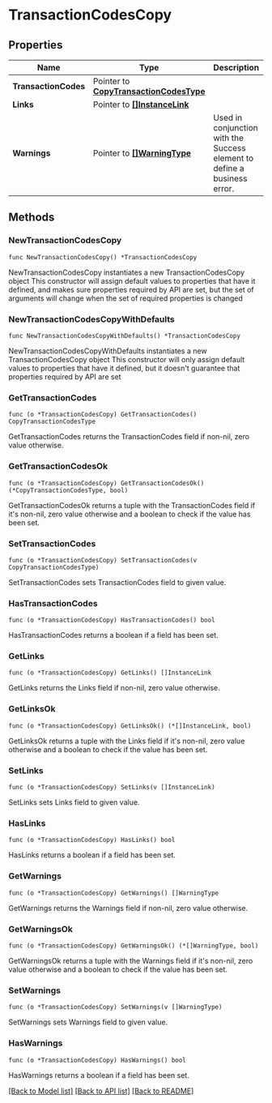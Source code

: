 # TransactionCodesCopy

## Properties

Name | Type | Description | Notes
------------ | ------------- | ------------- | -------------
**TransactionCodes** | Pointer to [**CopyTransactionCodesType**](CopyTransactionCodesType.md) |  | [optional] 
**Links** | Pointer to [**[]InstanceLink**](InstanceLink.md) |  | [optional] 
**Warnings** | Pointer to [**[]WarningType**](WarningType.md) | Used in conjunction with the Success element to define a business error. | [optional] 

## Methods

### NewTransactionCodesCopy

`func NewTransactionCodesCopy() *TransactionCodesCopy`

NewTransactionCodesCopy instantiates a new TransactionCodesCopy object
This constructor will assign default values to properties that have it defined,
and makes sure properties required by API are set, but the set of arguments
will change when the set of required properties is changed

### NewTransactionCodesCopyWithDefaults

`func NewTransactionCodesCopyWithDefaults() *TransactionCodesCopy`

NewTransactionCodesCopyWithDefaults instantiates a new TransactionCodesCopy object
This constructor will only assign default values to properties that have it defined,
but it doesn't guarantee that properties required by API are set

### GetTransactionCodes

`func (o *TransactionCodesCopy) GetTransactionCodes() CopyTransactionCodesType`

GetTransactionCodes returns the TransactionCodes field if non-nil, zero value otherwise.

### GetTransactionCodesOk

`func (o *TransactionCodesCopy) GetTransactionCodesOk() (*CopyTransactionCodesType, bool)`

GetTransactionCodesOk returns a tuple with the TransactionCodes field if it's non-nil, zero value otherwise
and a boolean to check if the value has been set.

### SetTransactionCodes

`func (o *TransactionCodesCopy) SetTransactionCodes(v CopyTransactionCodesType)`

SetTransactionCodes sets TransactionCodes field to given value.

### HasTransactionCodes

`func (o *TransactionCodesCopy) HasTransactionCodes() bool`

HasTransactionCodes returns a boolean if a field has been set.

### GetLinks

`func (o *TransactionCodesCopy) GetLinks() []InstanceLink`

GetLinks returns the Links field if non-nil, zero value otherwise.

### GetLinksOk

`func (o *TransactionCodesCopy) GetLinksOk() (*[]InstanceLink, bool)`

GetLinksOk returns a tuple with the Links field if it's non-nil, zero value otherwise
and a boolean to check if the value has been set.

### SetLinks

`func (o *TransactionCodesCopy) SetLinks(v []InstanceLink)`

SetLinks sets Links field to given value.

### HasLinks

`func (o *TransactionCodesCopy) HasLinks() bool`

HasLinks returns a boolean if a field has been set.

### GetWarnings

`func (o *TransactionCodesCopy) GetWarnings() []WarningType`

GetWarnings returns the Warnings field if non-nil, zero value otherwise.

### GetWarningsOk

`func (o *TransactionCodesCopy) GetWarningsOk() (*[]WarningType, bool)`

GetWarningsOk returns a tuple with the Warnings field if it's non-nil, zero value otherwise
and a boolean to check if the value has been set.

### SetWarnings

`func (o *TransactionCodesCopy) SetWarnings(v []WarningType)`

SetWarnings sets Warnings field to given value.

### HasWarnings

`func (o *TransactionCodesCopy) HasWarnings() bool`

HasWarnings returns a boolean if a field has been set.


[[Back to Model list]](../README.md#documentation-for-models) [[Back to API list]](../README.md#documentation-for-api-endpoints) [[Back to README]](../README.md)


